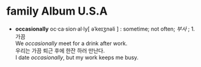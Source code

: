 # family Album U.S.A
* __occasionally__ oc·ca·sion·al·ly[ əˈkeɪʒnəli ]  : sometime; not often; *부사* ; 1. 가끔     
We _occasionally_ meet for a drink after work.   
우리는 가끔 퇴근 후에 한잔 하러 만난다.   
I date _occasionally_, but my work keeps me busy.
